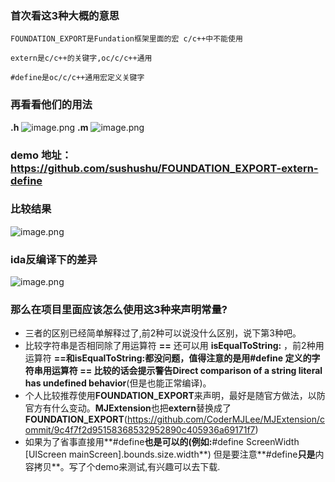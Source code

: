 ### 首次看这3种大概的意思
```
FOUNDATION_EXPORT是Fundation框架里面的宏 c/c++中不能使用
```
``` 
extern是c/c++的关键字,oc/c/c++通用
```
```
#define是oc/c/c++通用宏定义关键字
```
### 再看看他们的用法
**.h**
![image.png](https://upload-images.jianshu.io/upload_images/741440-f5e29f60f3bbd59f.png?imageMogr2/auto-orient/strip%7CimageView2/2/w/1240)
**.m**
![image.png](https://upload-images.jianshu.io/upload_images/741440-50efb5107da8897e.png?imageMogr2/auto-orient/strip%7CimageView2/2/w/1240)

### demo 地址： https://github.com/sushushu/FOUNDATION_EXPORT-extern-define
### 比较结果

![image.png](https://upload-images.jianshu.io/upload_images/741440-a778d8f2e1232af1.png?imageMogr2/auto-orient/strip%7CimageView2/2/w/1240)

### ida反编译下的差异
![image.png](https://upload-images.jianshu.io/upload_images/741440-953830f20cdafecd.png?imageMogr2/auto-orient/strip%7CimageView2/2/w/1240)

### 那么在项目里面应该怎么使用这3种来声明常量?
- 三者的区别已经简单解释过了,前2种可以说没什么区别，说下第3种吧。
- 比较字符串是否相同除了用运算符 **==**  还可以用 **isEqualToString:** ，前2种用运算符 **==**和**isEqualToString:**都没问题，值得注意的是用#define 定义的字符串用运算符 **==** 比较的话会提示警告**Direct comparison of a string literal has undefined behavior**(但是也能正常编译)。
- 个人比较推荐使用**FOUNDATION_EXPORT**来声明，最好是随官方做法，以防官方有什么变动。**MJExtension**也把**extern**替换成了**FOUNDATION_EXPORT**(https://github.com/CoderMJLee/MJExtension/commit/9c4f7f2d95158368532952890c405936a69171f7)
- 如果为了省事直接用**#define**也是可以的(例如:**#define ScreenWidth  [UIScreen mainScreen].bounds.size.width**) 但是要注意**#define**只是**内容拷贝**。写了个demo来测试,有兴趣可以去下载.

